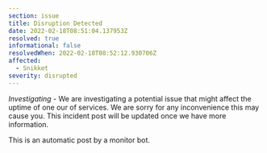 ```yaml
---
section: issue
title: Disruption Detected
date: 2022-02-18T08:51:04.137953Z
resolved: true
informational: false
resolvedWhen: 2022-02-18T08:52:12.930706Z
affected:
  - Snikket
severity: disrupted
---
```

*Investigating* - We are investigating a potential issue that might affect the uptime of one our of services. We are sorry for any inconvenience this may cause you. This incident post will be updated once we have more information.

This is an automatic post by a monitor bot.
        